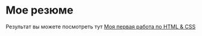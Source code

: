 # Мое резюме #
Результат вы можете посмотреть тут 
[Моя первая работа по HTML & CSS](https://ilja333.github.io/resume/)
